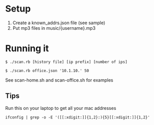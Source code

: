 # Setup

1. Create a known_addrs.json file (see sample)
2. Put mp3 files in music/{username}.mp3

# Running it

    $ ./scan.rb [history file] [ip prefix] [number of ips]

    $ ./scan.rb office.json '10.1.10.' 50

See scan-home.sh and scan-office.sh for examples


## Tips
Run this on your laptop to get all your mac addresses

    ifconfig | grep -o -E '([[:xdigit:]]{1,2}:){5}[[:xdigit:]]{1,2}'